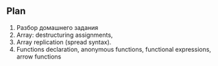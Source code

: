 ## Plan

1. Разбор домашнего задания
2. Array: destructuring assignments, 
3. Array replication (spread syntax).
4. Functions declaration, anonymous functions, functional expressions, arrow functions














